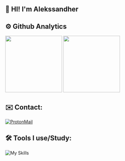 ## 🙋 HI! I'm Alekssandher 

## ⚙️ Github Analytics
<div>
 <img height="180em" src="https://github-readme-stats.vercel.app/api/top-langs/?username=alekssandher&layout=compact&theme=tokyonight&hide=html,css,scss"/>
 <img height="180em" src="https://github-readme-stats.vercel.app/api?username=alekssandher&show_icons=true&theme=tokyonight"/>
</div>

## ✉️ Contact:
[![ProtonMail](https://img.shields.io/badge/ProtonMail-8B89CC?style=for-the-badge&logo=protonmail&logoColor=white)](mailto:alekssandher@proton.me)


## 🛠️ Tools I use/Study:

![My Skills](https://go-skill-icons.vercel.app/api/icons?i=cs,asm,java,spring,godot,postgresql,mongodb,debian,git&titles=true)
